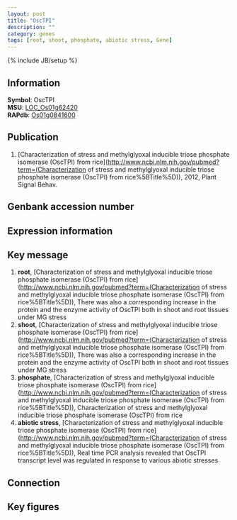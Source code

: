 ```yaml
---
layout: post
title: "OscTPI"
description: ""
category: genes
tags: [root, shoot, phosphate, abiotic stress, Gene]
---
```

{% include JB/setup %}

## Information
__Symbol__: OscTPI  
__MSU__: [LOC_Os01g62420](http://rice.plantbiology.msu.edu/cgi-bin/ORF_infopage.cgi?orf=LOC_Os01g62420)  
__RAPdb__: [Os01g0841600](http://rapdb.dna.affrc.go.jp/viewer/gbrowse_details/irgsp1?name=Os01g0841600)  

## Publication
1. [Characterization of stress and methylglyoxal inducible triose phosphate isomerase (OscTPI) from rice](http://www.ncbi.nlm.nih.gov/pubmed?term=(Characterization of stress and methylglyoxal inducible triose phosphate isomerase (OscTPI) from rice%5BTitle%5D)), 2012, Plant Signal Behav.

## Genbank accession number

## Expression information

## Key message
1. __root__, [Characterization of stress and methylglyoxal inducible triose phosphate isomerase (OscTPI) from rice](http://www.ncbi.nlm.nih.gov/pubmed?term=(Characterization of stress and methylglyoxal inducible triose phosphate isomerase (OscTPI) from rice%5BTitle%5D)),  There was also a corresponding increase in the protein and the enzyme activity of OscTPI both in shoot and root tissues under MG stress
2. __shoot__, [Characterization of stress and methylglyoxal inducible triose phosphate isomerase (OscTPI) from rice](http://www.ncbi.nlm.nih.gov/pubmed?term=(Characterization of stress and methylglyoxal inducible triose phosphate isomerase (OscTPI) from rice%5BTitle%5D)),  There was also a corresponding increase in the protein and the enzyme activity of OscTPI both in shoot and root tissues under MG stress
3. __phosphate__, [Characterization of stress and methylglyoxal inducible triose phosphate isomerase (OscTPI) from rice](http://www.ncbi.nlm.nih.gov/pubmed?term=(Characterization of stress and methylglyoxal inducible triose phosphate isomerase (OscTPI) from rice%5BTitle%5D)), Characterization of stress and methylglyoxal inducible triose phosphate isomerase (OscTPI) from rice
4. __abiotic stress__, [Characterization of stress and methylglyoxal inducible triose phosphate isomerase (OscTPI) from rice](http://www.ncbi.nlm.nih.gov/pubmed?term=(Characterization of stress and methylglyoxal inducible triose phosphate isomerase (OscTPI) from rice%5BTitle%5D)),  Real time PCR analysis revealed that OscTPI transcript level was regulated in response to various abiotic stresses

## Connection

## Key figures


